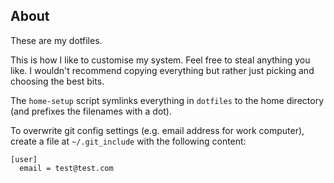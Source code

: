 ## About

These are my dotfiles. 

This is how I like to customise my system. Feel free to steal anything you like. I wouldn't recommend copying everything but rather just picking and choosing the best bits. 

The `home-setup` script symlinks everything in `dotfiles` to the home directory (and prefixes the filenames with a dot). 

To overwrite git config settings (e.g. email address for work computer), create a file at `~/.git_include` with the following content:

```
[user]
  email = test@test.com
```
